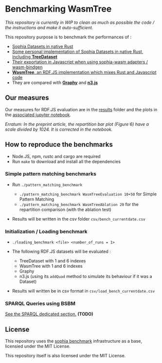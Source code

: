 # Benchmarking WasmTree 

*This repository is currently in WIP to clean as much as possible the code / the instructions and make it auto-sufficient.*

This repository purpose is to benchmark the performances of :

- [Sophia Datasets in native Rust](https://github.com/pchampin/sophia_rs/)
- [Some personal implementation of Sophia Datasets in native Rust, including **TreeDataset**](https://github.com/BruJu/wasmify-sophia/tree/master/bjdatasets)
- [Their exportation in Javascript when using sophia-wasm adapters / wasm-bindgen](https://github.com/BruJu/wasmify-sophia)
- [**WasmTree**, an RDF.JS implementation which mixes Rust and Javascript code](https://github.com/BruJu/WasmTreeDataset)
- They are compared with [**Graphy**](https://www.npmjs.com/package/graphy) and [**n3.js**](https://www.npmjs.com/package/n3)

## Our measures

Our measures for RDF.JS evaluation are in the [results](results/) folder and the plots in the [associated jupyter notebook](results/plot.ipynb).

*Erratum: In the preprint article, the repartition bar plot (Figure 6) have a scale divided by 1024. It is corrected in the notebook.*

## How to reproduce the benchmarks

- Node.JS, npm, rustc and cargo are required
- Run `make` to download and install all the dependencies

### Simple pattern matching benchmarks

- Run `./pattern_matching_benchmark`
    - `./pattern_matching_benchmark WasmTreeEvaluation 10+50` for Simple Pattern Matching
    - `./pattern_matching_benchmark WasmTreeAblation 20` for the repartition comparison (with the ablation test)

- Results will be written in the csv folder `csv/bench_currentdate.csv`

### Initialization / Loading benchmark

- `./loading_benchmark <file> <number_of_runs = 1>`

- The following RDF.JS datasets will be evaluated :
    - TreeDataset with 1 and 6 indexes
    - WasmTree with 1 and 6 indexes
    - Graphy
    - n3.js (using its `addQuad` method to simulate its behaviour if it was a Dataset)

- Results will written be in csv format in `csv/load_bench_currentdate.csv`

### SPARQL Queries using BSBM

[See the SPARQL dedicated section.](sparql) **(TODO)**


## License

This repository uses the [sophia benchmark](https://github.com/pchampin/sophia_benchmark) infrastructure as a base, licensied under the MIT License.

This repository itself is also licensed under the MIT License.
